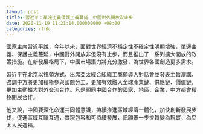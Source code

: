 ```yaml
---
layout: post
title: 習近平：單邊主義保護主義蔓延　中國對外開放沒止步
date: 2020-11-19 11:21:14.000000000 +08:00
categories: rthk
---
```


國家主席習近平說，今年以來，面對世界經濟不穩定性不確定性明顯增強，單邊主義、保護主義蔓延，中國對外開放非但沒有止步，而且推出了一系列擴大開放的政策措施。在新發展格局下，中國市場潛力將充分激發，為世界各國創造更多需求。

習近平在北京以視頻方式，出席亞太經合組織工商領導人對話會並發表主旨演講，強調中方將更加積極參與國際分工，更加有效融入全球產業鏈、供應鏈、價值鏈，更加主動擴大對外交流合作。凡是願同中國合作的國家、地區、企業，中方都會積極開展合作。

他又說，中國要深化命運共同體意識，持續推進區域經濟一體化，加快創新發展步伐，促進區域互聯互通，實現包容和可持續發展，把願景一步步轉變為現實，為亞太人民造福。
